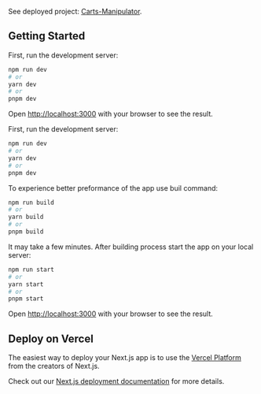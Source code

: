 See deployed project: [Carts-Manipulator](https://carts-manipulator.vercel.app/).

## Getting Started

First, run the development server:

```bash
npm run dev
# or
yarn dev
# or
pnpm dev
```

Open [http://localhost:3000](http://localhost:3000) with your browser to see the result.

First, run the development server:

```bash
npm run dev
# or
yarn dev
# or
pnpm dev
```

To experience better preformance of the app use buil command:

```bash
npm run build
# or
yarn build
# or
pnpm build
```

It may take a few minutes. After building process start the app on your local server:

```bash
npm run start
# or
yarn start
# or
pnpm start
```

Open [http://localhost:3000](http://localhost:3000) with your browser to see the result.

## Deploy on Vercel

The easiest way to deploy your Next.js app is to use the [Vercel Platform](https://vercel.com/new?utm_medium=default-template&filter=next.js&utm_source=create-next-app&utm_campaign=create-next-app-readme) from the creators of Next.js.

Check out our [Next.js deployment documentation](https://nextjs.org/docs/deployment) for more details.

